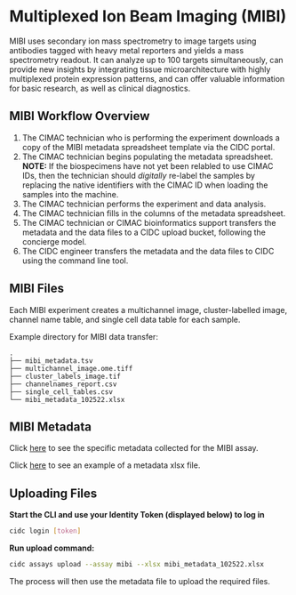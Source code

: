 # Multiplexed Ion Beam Imaging (MIBI)

MIBI uses secondary ion mass spectrometry to image targets using antibodies tagged with heavy metal reporters and yields a mass spectrometry readout. It can analyze up to 100 targets simultaneously, can provide new insights by integrating tissue microarchitecture with highly multiplexed protein expression patterns, and can offer valuable information for basic research, as well as clinical diagnostics.

## MIBI Workflow Overview

1. The CIMAC technician who is performing the experiment downloads a copy of the MIBI metadata spreadsheet template via the CIDC portal.
2. The CIMAC technician begins populating the metadata spreadsheet. **NOTE:** If the biospecimens have not yet been relabled to use CIMAC IDs, then the technician should *digitally* re-label the samples by replacing the native identifiers with the CIMAC ID when loading the samples into the machine.
3. The CIMAC technician performs the experiment and data analysis.
4. The CIMAC technician fills in the columns of the metadata spreadsheet.
5. The CIMAC technician or CIMAC bioinformatics support transfers the metadata and the data files to a CIDC upload bucket, following the concierge model.
6. The CIDC engineer transfers the metadata and the data files to CIDC using the command line tool.


## MIBI Files

Each MIBI experiment creates a multichannel image, cluster-labelled image, channel name table, and single cell data table for each sample.

Example directory for MIBI data transfer:
```
.
├── mibi_metadata.tsv
├── multichannel_image.ome.tiff
├── cluster_labels_image.tif
├── channelnames_report.csv
├── single_cell_tables.csv
└── mibi_metadata_102522.xlsx
```

## MIBI Metadata

Click [here](https://cimac-cidc.github.io/cidc-schemas/docs/assays.mibi.mibi_template.html) to see the specific metadata collected for the MIBI assay.

Click [here](https://github.com/CIMAC-CIDC/cidc-schemas/raw/master/template_examples/mibi_template.xlsx) to see an example of a metadata xlsx file.

## Uploading Files

**Start the CLI and use your Identity Token (displayed below) to log in**
```bash
cidc login [token]
```

**Run upload command:**
```bash
cidc assays upload --assay mibi --xlsx mibi_metadata_102522.xlsx
```

The process will then use the metadata file to upload the required files.
